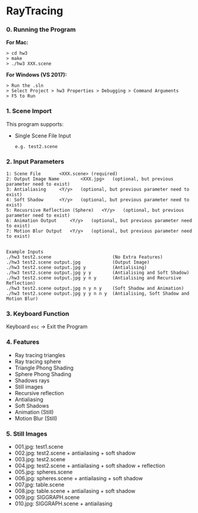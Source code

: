 # RayTracing

### 0. Running the Program

**For Mac:**

```
> cd hw3
> make
> ./hw3 XXX.scene
```

**For Windows (VS 2017):**

```
> Run the .sln
> Select Project > hw3 Properties > Debugging > Command Arguments
> F5 to Run
```

### 1. Scene Import 

This program supports:

- Single Scene File Input

  ```
  e.g. test2.scene 
  ```

### 2. Input Parameters

	1: Scene File		<XXX.scene>	(required)
	2: Output Image Name		<XXX.jpg>	(optional, but previous parameter need to exist)
	3: Antialiasing		<Y/y>	(optional, but previous parameter need to exist)
	4: Soft Shadow		<Y/y>	(optional, but previous parameter need to exist)
	5: Recusrsive Reflection (Sphere)	<Y/y>	(optional, but previous parameter need to exist)
	6: Animation Output		<Y/y>	(optional, but previous parameter need to exist)
	7: Motion Blur Output	<Y/y>	(optional, but previous parameter need to exist)


	Example Inputs
	./hw3 test2.scene                       (No Extra Features)
	./hw3 test2.scene output.jpg            (Output Image)
	./hw3 test2.scene output.jpg y          (Antialising)
	./hw3 test2.scene output.jpg y y        (Antialising and Soft Shadow)
	./hw3 test2.scene output.jpg y n y	    (Antialising and Recursive Reflection)
	./hw3 test2.scene output.jpg n y n y	(Soft Shadow and Animation)
	./hw3 test2.scene output.jpg y y n n y	(Antialising, Soft Shadow and Motion Blur)

### 3. Keyboard Function

Keyboard ```esc``` -> Exit the Program

### 4. Features

- Ray tracing triangles
- Ray tracing sphere
- Triangle Phong Shading 
- Sphere Phong Shading
- Shadows rays
- Still images 
- Recursive reflection
- Antialiasing
- Soft Shadows
- Animation (Still)
- Motion Blur (Still)

### 5. Still Images

- 001.jpg: test1.scene 
- 002.jpg: test2.scene + antiailasing + soft shadow
- 003.jpg: test2.scene
- 004.jpg: test2.scene + antiailasing + soft shadow + reflection
- 005.jpg: spheres.scene
- 006.jpg: spheres.scene + antiailasing + soft shadow
- 007.jpg: table.scene
- 008.jpg: table.scene + antiailasing + soft shadow
- 009.jpg: SIGGRAPH.scene
- 010.jpg: SIGGRAPH.scene + antiailasing